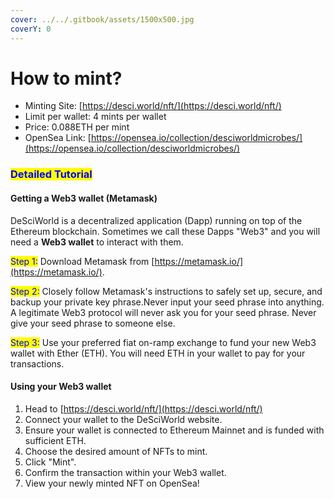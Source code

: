 ```yaml
---
cover: ../../.gitbook/assets/1500x500.jpg
coverY: 0
---
```


# How to mint?

* Minting Site: [https://desci.world/nft/](https://desci.world/nft/)
* Limit per wallet: 4 mints per wallet
* Price: 0.088ETH per mint
* OpenSea Link: [https://opensea.io/collection/desciworldmicrobes/](https://opensea.io/collection/desciworldmicrobes/)​

### <mark style="color:blue;">Detailed Tutorial</mark> <a href="#detailed-tutorial" id="detailed-tutorial"></a>

#### Getting a Web3 wallet (Metamask) <a href="#getting-a-web3-wallet-metamask" id="getting-a-web3-wallet-metamask"></a>

DeSciWorld is a decentralized application (Dapp) running on top of the Ethereum blockchain. Sometimes we call these Dapps "Web3" and you will need a **Web3 wallet** to interact with them.

<mark style="color:blue;">Step 1:</mark> Download Metamask from [https://metamask.io/](https://metamask.io/).

<mark style="color:blue;">Step 2:</mark> Closely follow Metamask's instructions to safely set up, secure, and backup your private key phrase.Never input your seed phrase into anything. A legitimate Web3 protocol will never ask you for your seed phrase. Never give your seed phrase to someone else.

<mark style="color:blue;">Step 3:</mark> Use your preferred fiat on-ramp exchange to fund your new Web3 wallet with Ether (ETH). You will need ETH in your wallet to pay for your transactions.

#### Using your Web3 wallet <a href="#using-your-web3-wallet" id="using-your-web3-wallet"></a>

1. Head to [https://desci.world/nft/](https://desci.world/nft/)
2. Connect your wallet to the DeSciWorld website.
3. Ensure your wallet is connected to Ethereum Mainnet and is funded with sufficient ETH.
4. Choose the desired amount of NFTs to mint.
5. Click "Mint".
6. Confirm the transaction within your Web3 wallet.
7. View your newly minted NFT on OpenSea!
